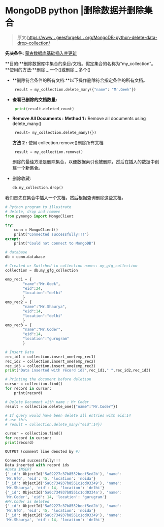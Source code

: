 # MongoDB python |删除数据并删除集合

> 原文:[https://www . geesforgeks . org/MongoDB-python-delete-data-drop-collection/](https://www.geeksforgeeks.org/mongodb-python-delete-data-drop-collection/)

**先决条件:** [蒙古数据库基础](https://www.geeksforgeeks.org/mongodb-getting-started/)[插入并更新](https://www.geeksforgeeks.org/mongodb-python-insert-update-data/)

**目的:**删除数据库中集合的条目/文档。假定集合的名称为“my_collection”。
**使用的方法:**删除 _ 一个()或删除 _ 多个()

*   **删除符合条件的所有文档:**以下操作删除符合指定条件的所有文档。

    ```py
     result = my_collection.delete_many({"name": "Mr.Geek"})
    ```

*   **查看已删除的文档数量:**

    ```py
     print(result.deleted_count)
    ```

*   **Remove All Documents :**
    **Method 1 :** Remove all documents using delete_many()

    ```py
     result= my_collection.delete_many({})
    ```

    **方法 2 :** 使用 collection.remove()删除所有文档

    ```py
     result = my_collection.remove() 
    ```

    删除的最佳方法是删除集合，以便数据索引也被删除，然后在插入的数据中创建一个新集合。

*   删除收藏:

    ```py
    db.my_collection.drop()
    ```

我们首先在集合中插入一个文档，然后根据查询删除这些文档。

```py
# Python program to illustrate 
# delete, drop and remove
from pymongo import MongoClient

try:
    conn = MongoClient()
    print("Connected successfully!!!")
except:  
    print("Could not connect to MongoDB")

# database
db = conn.database

# Created or Switched to collection names: my_gfg_collection
collection = db.my_gfg_collection

emp_rec1 = {
        "name":"Mr.Geek",
        "eid":24,
        "location":"delhi"
        }
emp_rec2 = {
        "name":"Mr.Shaurya",
        "eid":14,
        "location":"delhi"
        }
emp_rec3 = {
        "name":"Mr.Coder",
        "eid":14,
        "location":"gurugram"
        } 

# Insert Data
rec_id1 = collection.insert_one(emp_rec1)
rec_id2 = collection.insert_one(emp_rec2)
rec_id3 = collection.insert_one(emp_rec3)
print("Data inserted with record ids",rec_id1," ",rec_id2,rec_id3)

# Printing the document before deletion
cursor = collection.find()
for record in cursor:
    print(record)

# Delete Document with name : Mr Coder
result = collection.delete_one({"name":"Mr.Coder"})

# If query would have been delete all entries with eid:14
# use this
# result = collection.delete_many("eid":14})

cursor = collection.find()
for record in cursor:
print(record)
```

```py
OUTPUT (comment line denoted by #)

Connected successfully!!!
Data inserted with record ids     
#Data INSERT
{'_id': ObjectId('5a02227c37b8552becf5ed2b'), 'name': 
'Mr.GfG', 'eid': 45, 'location': 'noida'}
{'_id': ObjectId('5a0c734937b8551c1cd03349'), 'name': 
'Mr.Shaurya', 'eid': 14, 'location': 'delhi'}
{'_id': ObjectId('5a0c734937b8551c1cd0334a'), 'name': 
'Mr.Coder', 'eid': 14, 'location': 'gurugram'}
#Mr.Coder is deleted
{'_id': ObjectId('5a02227c37b8552becf5ed2b'), 'name': 
'Mr.GfG', 'eid': 45, 'location': 'noida'}
{'_id': ObjectId('5a0c734937b8551c1cd03349'), 'name': 
'Mr.Shaurya', 'eid': 14, 'location': 'delhi'}

```